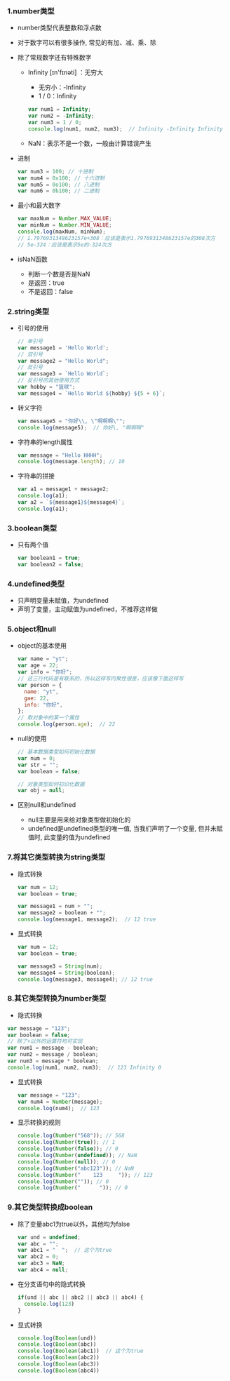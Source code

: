 ### 1.number类型

- number类型代表整数和浮点数

- 对于数字可以有很多操作, 常见的有加、减、乘、除

- 除了常规数字还有特殊数字

  - Infinity [ɪn'fɪnəti] ：无穷大

    - 无穷小：-Infinity
    - 1 / 0：Infinity

    ```js
    var num1 = Infinity;
    var num2 = -Infinity;
    var num3 = 1 / 0;
    console.log(num1, num2, num3);  // Infinity -Infinity Infinity
    ```

  - NaN：表示不是一个数，一般由计算错误产生

- 进制

  ```js
  var num3 = 100; // 十进制
  var num4 = 0x100; // 十六进制
  var num5 = 0o100; // 八进制
  var num6 = 0b100; // 二进制
  ```

- 最小和最大数字

  ```js
  var maxNum = Number.MAX_VALUE;
  var minNum = Number.MIN_VALUE;
  console.log(maxNum, minNum);
  // 1.7976931348623157e+308：应该是表示1.7976931348623157e的308次方
  // 5e-324：应该是表示5e的-324次方
  ```

- isNaN函数

  - 判断一个数是否是NaN
  - 是返回：true
  - 不是返回：false

### 2.string类型

- 引号的使用

  ```js
  // 单引号
  var message1 = 'Hello World';
  // 双引号
  var message2 = "Hello World";
  // 反引号
  var message3 = `Hello World`;
  // 反引号的其他使用方式
  var hobby = "篮球";
  var message4 = `Hello World ${hobby} ${5 + 6}`;
  ```

- 转义字符

  ```js
  var message5 = "你好\\, \"啊啊啊\"";
  console.log(message5);  // 你好\, "啊啊啊"
  ```

- 字符串的length属性

  ```js
  var message = "Hello HHHH";
  console.log(message.length); // 10
  ```

- 字符串的拼接

  ```js
  var a1 = message1 + message2;
  console.log(a1);
  var a2 = `${message1}${message4}`;
  console.log(a1);
  ```

### 3.boolean类型

- 只有两个值

  ```js
  var boolean1 = true;
  var boolean2 = false;
  ```

### 4.undefined类型

- 只声明变量未赋值，为undefined
- 声明了变量，主动赋值为undefined，不推荐这样做

### 5.object和null

- object的基本使用

  ```js
  var name = "yt";
  var age = 22;
  var info = "你好";
  // 这三行代码是有联系的，所以这样写内聚性很差，应该像下面这样写
  var person = {
    name: "yt",
    gae: 22,
    info: "你好",
  };
  // 取对象中的某一个属性
  console.log(person.age);  // 22
  ```

- null的使用

  ```js
  // 基本数据类型如何初始化数据
  var num = 0;
  var str = "";
  var boolean = false;
  
  // 对象类型如何初识化数据
  var obj = null;
  ```

- 区别null和undefined

  - null主要是用来给对象类型做初始化的
  - undefined是undefined类型的唯一值, 当我们声明了一个变量, 但并未赋值时, 此变量的值为undefined

### 7.将其它类型转换为string类型

- 隐式转换

  ```js
  var num = 12;
  var boolean = true;
  
  var message1 = num + "";
  var message2 = boolean + "";
  console.log(message1, message2);  // 12 true
  ```

- 显式转换

  ```js
  var num = 12;
  var boolean = true;
  
  var message3 = String(num);
  var message4 = String(boolean);
  console.log(message3, message4); // 12 true
  ```

### 8.其它类型转换为number类型

-  隐式转换

  ```js
  var message = "123";
  var boolean = false;
  // 除了+以外的运算符均可实现
  var num1 = message - boolean;
  var num2 = message / boolean;
  var num3 = message * boolean;
  console.log(num1, num2, num3);  // 123 Infinity 0
  ```

- 显式转换

  ```js
  var message = "123";
  var num4 = Number(message);
  console.log(num4);  // 123
  ```

- 显示转换的规则

  ```js
  console.log(Number("568")); // 568
  console.log(Number(true)); // 1
  console.log(Number(false)); // 0
  console.log(Number(undefined)); // NaN
  console.log(Number(null)); // 0
  console.log(Number("abc123")); // NaN
  console.log(Number("    123     ")); // 123
  console.log(Number("")); // 0
  console.log(Number("      ")); // 0
  ```

### 9.其它类型转换成boolean

- 除了变量abc1为true以外，其他均为false

  ```js
  var und = undefined;
  var abc = "";
  var abc1 = "  ";  // 这个为true
  var abc2 = 0;
  var abc3 = NaN;
  var abc4 = null;
  ```

- 在分支语句中的隐式转换

  ```js
  if(und || abc || abc2 || abc3 || abc4) {
    console.log(123)
  }
  ```

- 显式转换

  ```js
  console.log(Boolean(und))
  console.log(Boolean(abc))
  console.log(Boolean(abc1))  // 这个为true
  console.log(Boolean(abc2))
  console.log(Boolean(abc3))
  console.log(Boolean(abc4))
  ```

